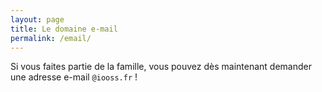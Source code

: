 ```yaml
---
layout: page
title: Le domaine e-mail
permalink: /email/
---
```


Si vous faites partie de la famille, vous pouvez dès maintenant demander une adresse e-mail `@iooss.fr` !
